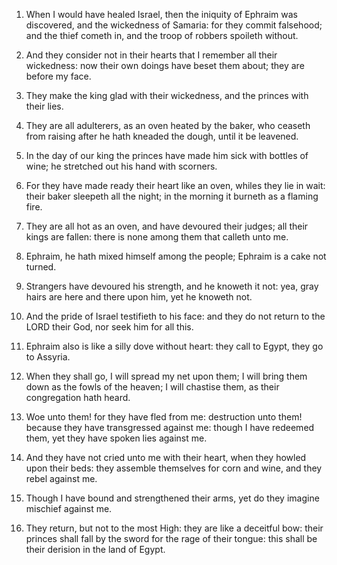 1. When I would have healed Israel, then the iniquity of Ephraim was
discovered, and the wickedness of Samaria: for they commit falsehood;
and the thief cometh in, and the troop of robbers spoileth without.

2. And they consider not in their hearts that I remember all their
wickedness: now their own doings have beset them about; they are
before my face.

3. They make the king glad with their wickedness, and the princes
with their lies.

4. They are all adulterers, as an oven heated by the baker, who
ceaseth from raising after he hath kneaded the dough, until it be
leavened.

5. In the day of our king the princes have made him sick with bottles
of wine; he stretched out his hand with scorners.

6. For they have made ready their heart like an oven, whiles they lie
in wait: their baker sleepeth all the night; in the morning it burneth
as a flaming fire.

7. They are all hot as an oven, and have devoured their judges; all
their kings are fallen: there is none among them that calleth unto me.

8. Ephraim, he hath mixed himself among the people; Ephraim is a cake
not turned.

9. Strangers have devoured his strength, and he knoweth it not: yea,
gray hairs are here and there upon him, yet he knoweth not.

10. And the pride of Israel testifieth to his face: and they do not
return to the LORD their God, nor seek him for all this.

11. Ephraim also is like a silly dove without heart: they call to
Egypt, they go to Assyria.

12. When they shall go, I will spread my net upon them; I will bring
them down as the fowls of the heaven; I will chastise them, as their
congregation hath heard.

13. Woe unto them! for they have fled from me: destruction unto them!
because they have transgressed against me: though I have redeemed
them, yet they have spoken lies against me.

14. And they have not cried unto me with their heart, when they
howled upon their beds: they assemble themselves for corn and wine,
and they rebel against me.

15. Though I have bound and strengthened their arms, yet do they
imagine mischief against me.

16. They return, but not to the most High: they are like a deceitful
bow: their princes shall fall by the sword for the rage of their
tongue: this shall be their derision in the land of Egypt.